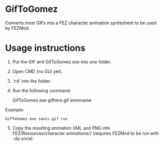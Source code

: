 # GifToGomez
Converts most GIFs into a FEZ character animation spritesheet to be used by FEZMod.

# Usage instructions
1. Put the GIF and GifToGomez.exe into one folder.
2. Open CMD (no GUI yet).
3. 'cd' into the folder.
4. Run the following command:

    GifToGomez.exe gifhere.gif animname

Example:

    GifToGomez.exe sanic.gif run

5. Copy the resulting animation XML and PNG into FEZ/Resources/character animations/<character here>/ (requires FEZMod to be run with -da once)
